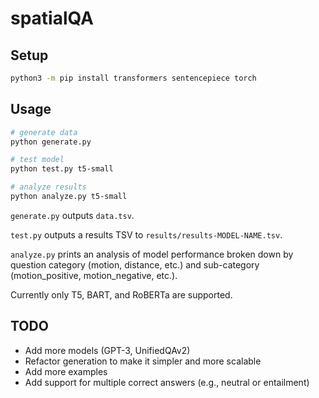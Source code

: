 # spatialQA

## Setup

```bash
python3 -m pip install transformers sentencepiece torch
```

## Usage

```bash
# generate data
python generate.py

# test model
python test.py t5-small

# analyze results
python analyze.py t5-small
```

`generate.py` outputs `data.tsv`.

`test.py` outputs a results TSV to `results/results-MODEL-NAME.tsv`.

`analyze.py` prints an analysis of model performance broken down by question category (motion, distance, etc.) and sub-category (motion_positive, motion_negative, etc.).

Currently only T5, BART, and RoBERTa are supported.

## TODO

* Add more models (GPT-3, UnifiedQAv2)
* Refactor generation to make it simpler and more scalable
* Add more examples
* Add support for multiple correct answers (e.g., neutral or entailment)